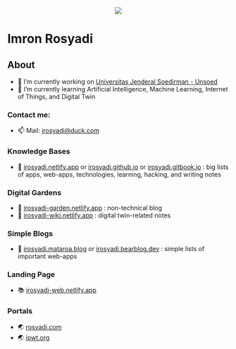 <p align="center">
  <img src="https://source.unsplash.com/100x100/?cat" />
</p>

# Imron Rosyadi

## About

- 🔭 I’m currently working on [Universitas Jenderal Soedirman - Unsoed](http://elektro.ft.unsoed.ac.id/imron-rosyadi/)
- 🌱 I’m currently learning Artificial Intelligence, Machine Learning, Internet of Things, and Digital Twin

### Contact me:

- 📫 Mail: irosyadi@duck.com

### Knowledge Bases

- 📕 [irosyadi.netlify.app](https://irosyadi.netlify.app) or [irosyadi.github.io](https://irosyadi.github.io) or [irosyadi.gitbook.io](https://irosyadi.gitbook.io) : big lists of apps, web-apps, technologies, learning, hacking, and writing notes

### Digital Gardens

- 📗 [irosyadi-garden.netlify.app](https://irosyadi-garden.netlify.app) : non-technical blog
- 📘 [irosyadi-wiki.netlify.app](https://irosyadi-wiki.netlify.app) : digital twin-related notes

### Simple Blogs

- 📑 [irosyadi.mataroa.blog](https://irosyadi.mataroa.blog) or [irosyadi.bearblog.dev](https://irosyadi.bearblog.dev) : simple lists of important web-apps

### Landing Page

- 📚 [irosyadi-web.netlify.app](https://irosyadi-web.netlify.app)

### Portals

- 🌏 [rosyadi.com](https://rosyadi.com)
- 🌏 [ipwt.org](https://ipwt.org)
